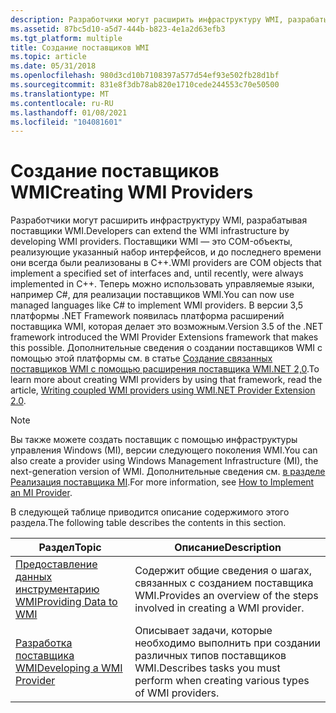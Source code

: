 ```yaml
---
description: Разработчики могут расширить инфраструктуру WMI, разрабатывая поставщики WMI.
ms.assetid: 87bc5d10-a5d7-444b-b823-4e1a2d63efb3
ms.tgt_platform: multiple
title: Создание поставщиков WMI
ms.topic: article
ms.date: 05/31/2018
ms.openlocfilehash: 980d3cd10b7108397a577d54ef93e502fb28d1bf
ms.sourcegitcommit: 831e8f3db78ab820e1710cede244553c70e50500
ms.translationtype: MT
ms.contentlocale: ru-RU
ms.lasthandoff: 01/08/2021
ms.locfileid: "104081601"
---
```

# <a name="creating-wmi-providers"></a><span data-ttu-id="93e97-103">Создание поставщиков WMI</span><span class="sxs-lookup"><span data-stu-id="93e97-103">Creating WMI Providers</span></span>

<span data-ttu-id="93e97-104">Разработчики могут расширить инфраструктуру WMI, разрабатывая поставщики WMI.</span><span class="sxs-lookup"><span data-stu-id="93e97-104">Developers can extend the WMI infrastructure by developing WMI providers.</span></span> <span data-ttu-id="93e97-105">Поставщики WMI — это COM-объекты, реализующие указанный набор интерфейсов, и до последнего времени они всегда были реализованы в C++.</span><span class="sxs-lookup"><span data-stu-id="93e97-105">WMI providers are COM objects that implement a specified set of interfaces and, until recently, were always implemented in C++.</span></span> <span data-ttu-id="93e97-106">Теперь можно использовать управляемые языки, например C#, для реализации поставщиков WMI.</span><span class="sxs-lookup"><span data-stu-id="93e97-106">You can now use managed languages like C# to implement WMI providers.</span></span> <span data-ttu-id="93e97-107">В версии 3,5 платформы .NET Framework появилась платформа расширений поставщика WMI, которая делает это возможным.</span><span class="sxs-lookup"><span data-stu-id="93e97-107">Version 3.5 of the .NET framework introduced the WMI Provider Extensions framework that makes this possible.</span></span> <span data-ttu-id="93e97-108">Дополнительные сведения о создании поставщиков WMI с помощью этой платформы см. в статье [Создание связанных поставщиков WMI с помощью расширения поставщика WMI.NET 2,0](/previous-versions/dotnet/articles/cc268228(v=msdn.10)).</span><span class="sxs-lookup"><span data-stu-id="93e97-108">To learn more about creating WMI providers by using that framework, read the article, [Writing coupled WMI providers using WMI.NET Provider Extension 2.0](/previous-versions/dotnet/articles/cc268228(v=msdn.10)).</span></span>

> [!Note]  
> <span data-ttu-id="93e97-109">Вы также можете создать поставщик с помощью инфраструктуры управления Windows (MI), версии следующего поколения WMI.</span><span class="sxs-lookup"><span data-stu-id="93e97-109">You can also create a provider using Windows Management Infrastructure (MI), the next-generation version of WMI.</span></span> <span data-ttu-id="93e97-110">Дополнительные сведения см. [в разделе Реализация поставщика MI](/previous-versions/windows/desktop/wmi_v2/how-to-implement-an-mi-provider).</span><span class="sxs-lookup"><span data-stu-id="93e97-110">For more information, see [How to Implement an MI Provider](/previous-versions/windows/desktop/wmi_v2/how-to-implement-an-mi-provider).</span></span>

 

<span data-ttu-id="93e97-111">В следующей таблице приводится описание содержимого этого раздела.</span><span class="sxs-lookup"><span data-stu-id="93e97-111">The following table describes the contents in this section.</span></span>



| <span data-ttu-id="93e97-112">Раздел</span><span class="sxs-lookup"><span data-stu-id="93e97-112">Topic</span></span>                                                      | <span data-ttu-id="93e97-113">Описание</span><span class="sxs-lookup"><span data-stu-id="93e97-113">Description</span></span>                                                                    |
|------------------------------------------------------------|--------------------------------------------------------------------------------|
| [<span data-ttu-id="93e97-114">Предоставление данных инструментарию WMI</span><span class="sxs-lookup"><span data-stu-id="93e97-114">Providing Data to WMI</span></span>](providing-data-to-wmi.md)         | <span data-ttu-id="93e97-115">Содержит общие сведения о шагах, связанных с созданием поставщика WMI.</span><span class="sxs-lookup"><span data-stu-id="93e97-115">Provides an overview of the steps involved in creating a WMI provider.</span></span>         |
| [<span data-ttu-id="93e97-116">Разработка поставщика WMI</span><span class="sxs-lookup"><span data-stu-id="93e97-116">Developing a WMI Provider</span></span>](developing-a-wmi-provider.md) | <span data-ttu-id="93e97-117">Описывает задачи, которые необходимо выполнить при создании различных типов поставщиков WMI.</span><span class="sxs-lookup"><span data-stu-id="93e97-117">Describes tasks you must perform when creating various types of WMI providers.</span></span> |



 

 

 
